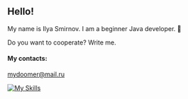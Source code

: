 ## Hello! 
My name is Ilya Smirnov.
I am a beginner Java developer. 👋

Do you want to cooperate? Write me. 
#### My contacts:
mydoomer@mail.ru

[![My Skills](https://skillicons.dev/icons?i=java,postgres,git,github,maven,hibernate,docker,spring,idea&theme=light)](https://skillicons.dev)

<!--
**pLumbum82j/pLumbum82j** is a ✨ _special_ ✨ repository because its `README.md` (this file) appears on your GitHub profile.

Here are some ideas to get you started:

- 🔭 I’m currently working on ...
- 🌱 I’m currently learning ...
- 👯 I’m looking to collaborate on ...
- 🤔 I’m looking for help with ...
- 💬 Ask me about ...
- 📫 How to reach me: ...
- 😄 Pronouns: ...
- ⚡ Fun fact: ...
-->
